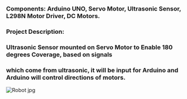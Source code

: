 ### Components: Arduino UNO, Servo Motor, Ultrasonic Sensor, L298N Motor Driver, DC Motors.
### Project Description:

### Ultrasonic Sensor mounted on Servo Motor to Enable 180 degrees Coverage, based on signals
### which come from ultrasonic, it will be input for Arduino and Arduino will control directions of motors.

   
![Robot jpg](https://github.com/AmrAli47/Repo/assets/167882152/28350db5-661e-4c02-b582-c633c9371aeb)
